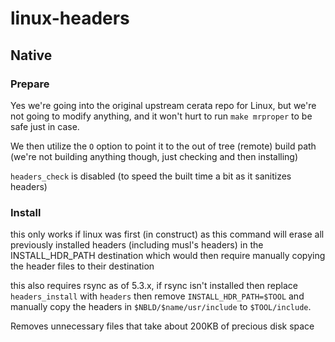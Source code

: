 # linux-headers

## Native

### Prepare
Yes we're going into the original upstream cerata repo for Linux, but we're
not going to modify anything, and it won't hurt to run `make mrproper` to be
safe just in case.

We then utilize the `O` option to point it to the out of tree (remote) build
path (we're not building anything though, just checking and then installing)

`headers_check` is disabled (to speed the built time a bit as it sanitizes
headers)

### Install
this only works if linux was first (in construct) as this command will erase
all previously installed headers (including musl's headers) in the
INSTALL_HDR_PATH destination which would then require manually copying the
header files to their destination

this also requires rsync as of 5.3.x, if rsync isn't installed then replace
`headers_install` with `headers` then remove `INSTALL_HDR_PATH=$TOOL` and
manually copy the headers in `$NBLD/$name/usr/include` to `$TOOL/include`.

Removes unnecessary files that take about 200KB of precious disk space
